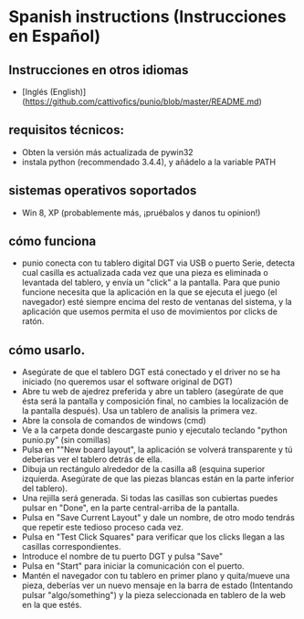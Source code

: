# Spanish instructions (Instrucciones en Español)

## Instrucciones en otros idiomas

- [Inglés (English)] (https://github.com/cattivofics/punio/blob/master/README.md)

## requisitos técnicos:

- Obten la versión más actualizada de pywin32
- instala python (recommendado 3.4.4), y añádelo a la variable PATH

## sistemas operativos soportados

- Win 8, XP (probablemente más, ¡pruébalos y danos tu opinion!)

## cómo funciona

- punio conecta con tu tablero digital DGT via USB o puerto Serie, detecta cual casilla es actualizada cada vez que una pieza es eliminada o levantada del tablero, y envía un "click" a la pantalla. Para que punio funcione necesita que la aplicación en la que se ejecuta el juego (el navegador) esté siempre encima del resto de ventanas del sistema, y la aplicación que usemos permita el uso de movimientos por clicks de ratón. 

## cómo usarlo.

- Asegúrate de que el tablero DGT está conectado y el driver no se ha iniciado (no queremos usar el software original de DGT)
- Abre tu web de ajedrez preferida y abre un tablero (asegúrate de que ésta será la pantalla y composición final, no cambies la localización de la pantalla después). Usa un tablero de analisis la primera vez.
- Abre la consola de comandos de windows (cmd)
- Ve a la carpeta donde descargaste punio y ejecutalo teclando "python punio.py" (sin comillas)
- Pulsa en ""New board layout", la aplicación se volverá transparente y tú deberías ver el tablero detrás de ella.
- Dibuja un rectángulo alrededor de la casilla a8 (esquina superior izquierda. Asegúrate de que las piezas blancas están en la parte inferior del tablero).
- Una rejilla será generada. Si todas las casillas son cubiertas puedes pulsar en "Done", en la parte central-arriba de la pantalla.
- Pulsa en "Save Current Layout" y dale un nombre, de otro modo tendrás que repetir este tedioso proceso cada vez.
- Pulsa en "Test Click Squares" para verificar que los clicks llegan a las casillas correspondientes.
- Introduce el nombre de tu puerto DGT y pulsa "Save"
- Pulsa en "Start" para iniciar la comunicación con el puerto.
- Mantén el navegador con tu tablero en primer plano y quita/mueve una pieza, deberías ver un nuevo mensaje en la barra de estado (Intentando pulsar "algo/something") y la pieza seleccionada en tablero de la web en la que estés.
